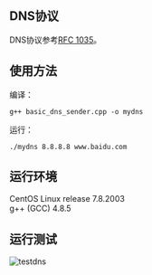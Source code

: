 ## DNS协议
DNS协议参考[RFC 1035](https://tools.ietf.org/html/rfc1035)。

## 使用方法
编译：
```shell
g++ basic_dns_sender.cpp -o mydns
```
运行：
```shell
./mydns 8.8.8.8 www.baidu.com
```

## 运行环境
CentOS Linux release 7.8.2003  
g++ (GCC) 4.8.5

## 运行测试
![testdns](http://github.com/dgnn96/simple-dns/raw/master/images/testdns.jpg)